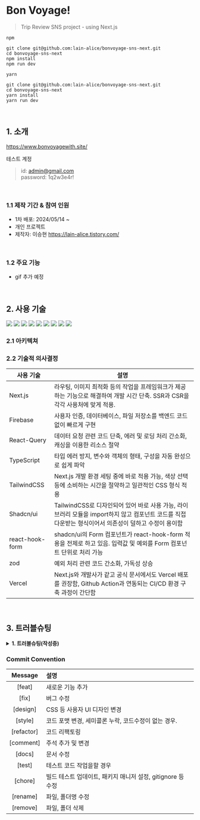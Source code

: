 # Bon Voyage!

> Trip Review SNS project - using Next.js

`npm`

```Shell
git clone git@github.com:lain-alice/bonvoyage-sns-next.git
cd bonvoyage-sns-next
npm install
npm run dev
```

`yarn`

```Shell
git clone git@github.com:lain-alice/bonvoyage-sns-next.git
cd bonvoyage-sns-next
yarn install
yarn run dev
```

</br>

## 1. 소개

<!-- <img src="https://github.com/hwb0218/look-so-p/assets/52212226/71d1580f-27e9-43d2-96df-bb90dc3af0b8" alt="Image 1" width="100%"> -->

<https://www.bonvoyagewith.site/>

테스트 계정

> id: admin@gmail.com  
> password: 1q2w3e4r!

</br>

### 1.1 제작 기간 & 참여 인원

- 1차 배포: 2024/05/14 ~
- 개인 프로젝트
- 제작자: 이승현 https://lain-alice.tistory.com/

<br>

### 1.2 주요 기능

- gif 추가 예정

<br>

## 2. 사용 기술

<div>
    <img src="https://img.shields.io/badge/Next.js-000000?style=flat-square&logo=Next.js&logoColor=white"/>
    <img src="https://img.shields.io/badge/React-61DAFB?style=flat-square&logo=React&logoColor=white"/>
    <img src="https://img.shields.io/badge/Typescript-3178C6?style=flat-square&logo=Typescript&logoColor=white"/>
    <img src="https://img.shields.io/badge/React--Query-f04f3d?style=flat-square&logo=ReactQuery&logoColor=white"/>
    <img src="https://img.shields.io/badge/Context--API-61DAFB?style=flat-square&logo=React&logoColor=white"/>
    <img src="https://img.shields.io/badge/Tailwindcss-06B6D4?style=flat-square&logo=tailwindcss&logoColor=white"/>
    <img src="https://img.shields.io/badge/Shadcn/ui-000000?style=flat-square&logo=shadcnui&logoColor=white"/>
    <img src="https://img.shields.io/badge/Firebase-FFCA28?style=flat-square&logo=Firebase&logoColor=white"/>
    <img src="https://img.shields.io/badge/Vercel-000000?style=flat-square&logo=vercel&logoColor=white"/>
</div>

### 2.1 아키텍쳐

<!-- <img src="https://github.com/hwb0218/look-so-p/assets/52212226/71d1580f-27e9-43d2-96df-bb90dc3af0b8" alt="Image 1" width="100%"> -->

### 2.2 기술적 의사결정

| 사용 기술       | 설명                                                                                                                                                   |
| --------------- | ------------------------------------------------------------------------------------------------------------------------------------------------------ |
| Next.js         | 라우팅, 이미지 최적화 등의 작업을 프레임워크가 제공하는 기능으로 해결하여 개발 시간 단축. SSR과 CSR을 각각 사용처에 맞게 적용.                         |
| Firebase        | 사용자 인증, 데이터베이스, 파일 저장소를 백엔드 코드 없이 빠르게 구현                                                                                  |
| React-Query     | 데이터 요청 관련 코드 단축, 에러 및 로딩 처리 간소화, 캐싱을 이용한 리소스 절약                                                                        |
| TypeScript      | 타입 에러 방지, 변수와 객체의 형태, 구성을 자동 완성으로 쉽게 파악                                                                                     |
| TailwindCSS     | Next.js 개발 환경 세팅 중에 바로 적용 가능, 색상 선택 등에 소비하는 시간을 절약하고 일관적인 CSS 형식 적용                                             |
| Shadcn/ui       | TailwindCSS로 디자인되어 있어 바로 사용 가능, 라이브러리 모듈을 import하지 않고 컴포넌트 코드를 직접 다운받는 형식이어서 의존성이 덜하고 수정이 용이함 |
| react-hook-form | shadcn/ui의 Form 컴포넌트가 react-hook-form 적용을 전제로 하고 있음. 입력값 및 예외를 Form 컴포넌트 단위로 처리 가능                                   |
| zod             | 예외 처리 관련 코드 간소화, 가독성 상승                                                                                                                |
| Vercel          | Next.js와 개발사가 같고 공식 문서에서도 Vercel 배포를 권장함, Github Action과 연동되는 CI/CD 환경 구축 과정이 간단함                                   |

</br>

## 3. 트러블슈팅

<details>
<summary><b>1. 트러블슈팅(작성중)</b></summary>
<summary><b>1. 트러블슈팅</b></summary>
<div markdown="1">

#### 문제

- ㅇ

#### 원인

- ㅇ

#### 해결

- ㅇ
</div>
</details>

<!-- <details>
<summary><b>1. throw Error의 에러 전파</b></summary>
<div markdown="1">

#### 문제

- 등록 상품 수정 시 이미지를 제외한 입력 필드만 변경했을 경우 invalidateQueries가 호출되지 않음

#### 원인

- throw된 에러는 catch block에서 처리하지 않으면 호출자 방향으로 점진적 전파된다.
- storageService.deleteFiles 메소드 내부에서 fileURLs 인자가 배열이 아니거나 undefined일 경우 throw Error를 던지므로
  다음 코드가 실행되지 않고 호출자의 catch block으로 코드 흐름이 넘어갔음

<img width="750" alt="스크린샷 2024-02-06 오후 8 49 43" src="https://github.com/hwb0218/look-so-p/assets/52212226/81e32c2e-0ed4-41fb-9c80-d3ff1df373d2">

#### 해결

- 에러를 던지지 않도록 throw Error 코드를 제거

<img width="750" alt="스크린샷 2024-02-06 오후 8 49 59" src="https://github.com/hwb0218/look-so-p/assets/52212226/4293e49d-8760-4dbd-a654-2cda8fa032db">

</div>
</details> -->

### Commit Convention

|  Message   | 설명                                                        |
| :--------: | :---------------------------------------------------------- |
|   [feat]   | 새로운 기능 추가                                            |
|   [fix]    | 버그 수정                                                   |
|  [design]  | CSS 등 사용자 UI 디자인 변경                                |
|  [style]   | 코드 포맷 변경, 세미콜론 누락, 코드수정이 없는 경우.        |
| [refactor] | 코드 리팩토링                                               |
| [comment]  | 주석 추가 및 변경                                           |
|   [docs]   | 문서 수정                                                   |
|   [test]   | 테스트 코드 작업을할 경우                                   |
|  [chore]   | 빌드 테스트 업데이트, 패키지 매니저 설정, gitignore 등 수정 |
|  [rename]  | 파일, 폴더명 수정                                           |
|  [remove]  | 파일, 폴더 삭제                                             |

